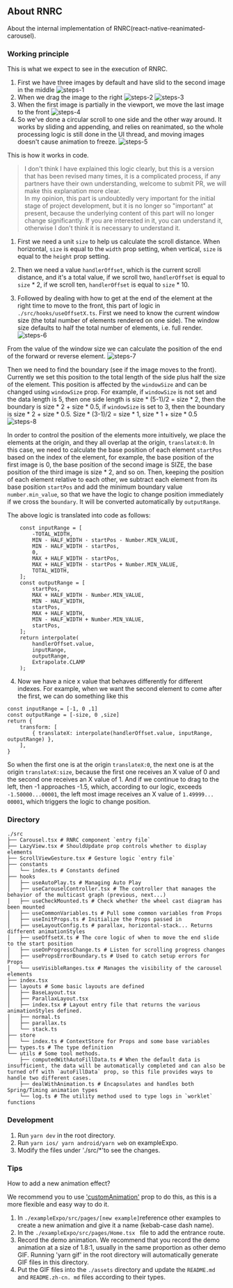 ## About RNRC
About the internal implementation of RNRC(react-native-reanimated-carousel).

### Working principle
This is what we expect to see in the execution of RNRC.

1. First we have three images by default and have slid to the second image in the middle
![steps-1](./assets/steps-1.png)
2. When we drag the image to the right
![steps-2](./assets/steps-2.png)
![steps-3](./assets/steps-3.png)
3. When the first image is partially in the viewport, we move the last image to the front
![steps-4](./assets/steps-4.png)
4. So we've done a circular scroll to one side and the other way around. It works by sliding and appending, and relies on reanimated, so the whole processing logic is still done in the UI thread, and moving images doesn't cause animation to freeze.
![steps-5](./assets/steps-5.png)

This is how it works in code.

> I don't think I have explained this logic clearly, but this is a version that has been revised many times, it is a complicated process, if any partners have their own understanding, welcome to submit PR, we will make this explanation more clear.  
> In my opinion, this part is undoubtedly very important for the initial stage of project development, but it is no longer so "important" at present, because the underlying content of this part will no longer change significantly. If you are interested in it, you can understand it, otherwise I don't think it is necessary to understand it.  

1. First we need a unit `size` to help us calculate the scroll distance. When horizontal, `size` is equal to the `width` prop setting, when vertical, `size` is equal to the `height` prop setting.

2. Then we need a value `handlerOffset`, which is the current scroll distance, and it's a total value, if we scroll two, `handlerOffset` is equal to `size` * 2, if we scroll ten, `handlerOffset` is equal to `size` * 10.

3. Followed by dealing with how to get at the end of the element at the right time to move to the front, this part of logic in `./src/hooks/useOffsetX.ts`. First we need to know the current window size (the total number of elements rendered on one side). The window size defaults to half the total number of elements, i.e. full render.
![steps-6](./assets/steps-6.jpg)

From the value of the window size we can calculate the position of the end of the forward or reverse element.
![steps-7](./assets/steps-7.jpg)

Then we need to find the boundary (see if the image moves to the front). Currently we set this position to the total length of the side plus half the size of the element. This position is affected by the `windowSize` and can be changed using `windowSize` prop. For example, if `windowSize` is not set and the data length is 5, then one side length is size * (5-1)/2 = size * 2, then the boundary is size * 2 + size * 0.5, if `windowSize` is set to 3, then the boundary is size * 2 + size * 0.5. Size * (3-1)/2 = size * 1, size * 1 + size * 0.5
![steps-8](./assets/steps-8.jpeg)

In order to control the position of the elements more intuitively, we place the elements at the origin, and they all overlap at the origin, `translateX:0`. In this case, we need to calculate the base position of each element `startPos` based on the index of the element, for example, the base position of the first image is 0, the base position of the second image is SIZE, the base position of the third image is size * 2, and so on. Then, keeping the position of each element relative to each other, we subtract each element from its base position `startPos` and add the minimum boundary value `number.min_value`, so that we have the logic to change position immediately if we cross the `boundary`. It will be converted automatically by `outputRange`.

The above logic is translated into code as follows:

```tsx
    const inputRange = [
        -TOTAL_WIDTH,
        MIN - HALF_WIDTH - startPos - Number.MIN_VALUE,
        MIN - HALF_WIDTH - startPos,
        0,
        MAX + HALF_WIDTH - startPos,
        MAX + HALF_WIDTH - startPos + Number.MIN_VALUE,
        TOTAL_WIDTH,
    ];
    const outputRange = [
        startPos,
        MAX + HALF_WIDTH - Number.MIN_VALUE,
        MIN - HALF_WIDTH,
        startPos,
        MAX + HALF_WIDTH,
        MIN - HALF_WIDTH + Number.MIN_VALUE,
        startPos,
    ];
    return interpolate(
        handlerOffset.value,
        inputRange,
        outputRange,
        Extrapolate.CLAMP
    );
```

4. Now we have a nice x value that behaves differently for different indexes. For example, when we want the second element to come after the first, we can do something like this
```tsx
const inputRange = [-1, 0 ,1]
const outputRange = [-size, 0 ,size]
return {
    transform: [
        { translateX: interpolate(handlerOffset.value, inputRange, outputRange) },
    ],
}
```
So when the first one is at the origin `translateX:0`, the next one is at the origin `translateX:size`, because the first one receives an X value of 0 and the second one receives an X value of 1. And if we continue to drag to the left, then -1 approaches -1.5, which, according to our logic, exceeds `-1.50000...00001`, the left most image receives an X value of `1.49999... 00001`, which triggers the logic to change position.

### Directory
```
./src
├── Carousel.tsx # RNRC component `entry file`
├── LazyView.tsx # ShouldUpdate prop controls whether to display elements
├── ScrollViewGesture.tsx # Gesture logic `entry file`
├── constants
│   └── index.ts # Constants defined
├── hooks
│   ├── useAutoPlay.ts # Managing Auto Play
│   ├── useCarouselController.tsx # The controller that manages the behavior of the multicast graph (previous, next...)
│   ├── useCheckMounted.ts # Check whether the wheel cast diagram has been mounted
│   ├── useCommonVariables.ts # Pull some common variables from Props
│   ├── useInitProps.ts # Initialize the Props passed in
│   ├── useLayoutConfig.ts # parallax, horizontal-stack... Returns different animationStyles
│   ├── useOffsetX.ts # The core logic of when to move the end slide to the start position
│   ├── useOnProgressChange.ts # Listen for scrolling progress changes
│   ├── usePropsErrorBoundary.ts # Used to catch setup errors for Props
│   └── useVisibleRanges.tsx # Manages the visibility of the carousel elements
├── index.tsx
├── layouts # Some basic layouts are defined
│   ├── BaseLayout.tsx
│   ├── ParallaxLayout.tsx
│   ├── index.tsx # Layout entry file that returns the various animationStyles defined.
│   ├── normal.ts
│   ├── parallax.ts
│   └── stack.ts
├── store
│   └── index.ts # ContextStore for Props and some base variables
├── types.ts # The type definition
└── utils # Some tool methods.
    ├── computedWithAutoFillData.ts # When the default data is insufficient, the data will be automatically completed and can also be turned off with `autoFillData` prop, so this file provides ways to handle two different cases.
    ├── dealWithAnimation.ts # Encapsulates and handles both Spring/Timing animation types
    └── log.ts # The utility method used to type logs in `worklet` functions
```

### Development
1. Run `yarn dev` in the root directory.
2. Run `yarn ios/ yarn android/yarn web` on exampleExpo.
3. Modify the files under './src/*'to see the changes.

### Tips
How to add a new animation effect?

We recommend you to use ['customAnimation'](./custom-animation.zh-cn.md) prop to do this, as this is a more flexible and easy way to do it.

1. In `./exampleExpo/src/pages/[new example]`reference other examples to create a new animation and give it a name (kebab-case dash name).
2. In the `./exampleExpo/src/pages/Home.tsx ` file to add the entrance route.
3. Record the demo animation. We recommend that you record the demo animation at a size of 1.8:1, usually in the same proportion as other demo GIF. Running 'yarn gif' in the root directory will automatically generate GIF files in this directory.
4. Put the GIF files into the `./assets` directory and update the `README.md` and `README.zh-cn. md` files according to their types.